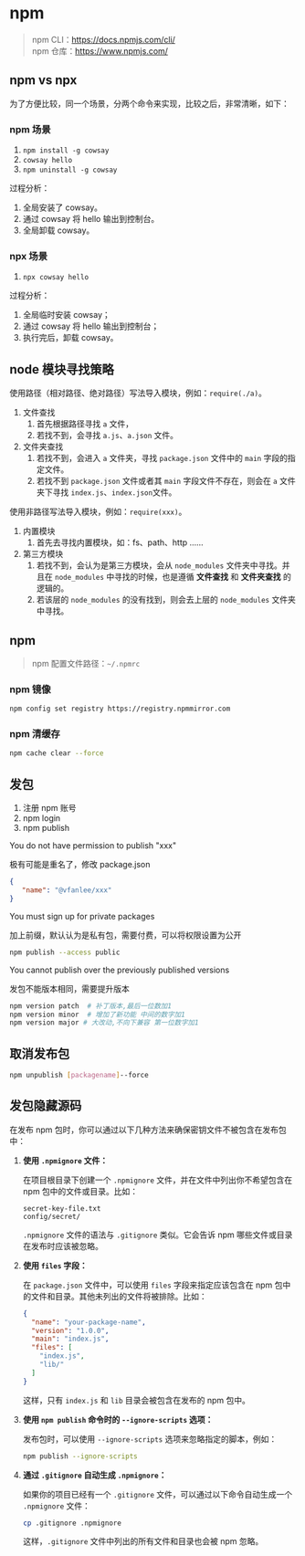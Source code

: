 # npm

> npm CLI：<https://docs.npmjs.com/cli/>  
> npm 仓库：<https://www.npmjs.com/>

## npm vs npx

为了方便比较，同一个场景，分两个命令来实现，比较之后，非常清晰，如下：

### npm 场景

1. `npm install -g cowsay`
2. `cowsay hello`
3. `npm uninstall -g cowsay`

过程分析：

1. 全局安装了 cowsay。
2. 通过 cowsay 将 hello 输出到控制台。
3. 全局卸载 cowsay。

### npx 场景

1. `npx cowsay hello`

过程分析：

1. 全局临时安装 cowsay；
2. 通过 cowsay 将 hello 输出到控制台；
3. 执行完后，卸载 cowsay。

## node 模块寻找策略

使用路径（相对路径、绝对路径）写法导入模块，例如：`require(./a)`。

1. 文件查找
   1. 首先根据路径寻找 `a` 文件，
   2. 若找不到，会寻找 `a.js`、`a.json` 文件。
2. 文件夹查找
   1. 若找不到，会进入 `a` 文件夹，寻找 `package.json` 文件中的 `main` 字段的指定文件。
   2. 若找不到 `package.json` 文件或者其 `main` 字段文件不存在，则会在 `a` 文件夹下寻找 `index.js`、`index.json`文件。

使用非路径写法导入模块，例如：`require(xxx)`。

1. 内置模块
   1. 首先去寻找内置模块，如：fs、path、http ……
2. 第三方模块
   1. 若找不到，会认为是第三方模块，会从 `node_modules` 文件夹中寻找。并且在 `node_modules` 中寻找的时候，也是遵循 **文件查找** 和 **文件夹查找** 的逻辑的。
   2. 若该层的 `node_modules` 的没有找到，则会去上层的 `node_modules` 文件夹中寻找。

## npm

> npm 配置文件路径：`~/.npmrc`

### npm 镜像

```sh
npm config set registry https://registry.npmmirror.com
```

### npm 清缓存

```sh
npm cache clear --force
```

## 发包

1. 注册 npm 账号
2. npm login
3. npm publish

You do not have permission to publish "xxx"

极有可能是重名了，修改 package.json

```json
{
   "name": "@vfanlee/xxx"
}
```

You must sign up for private packages

加上前缀，默认认为是私有包，需要付费，可以将权限设置为公开

```sh
npm publish --access public
```

You cannot publish over the previously published versions

发包不能版本相同，需要提升版本

```sh
npm version patch  # 补丁版本,最后一位数加1 
npm version minor  # 增加了新功能 中间的数字加1
npm version major # 大改动,不向下兼容 第一位数字加1
```

## 取消发布包

```sh
npm unpublish [packagename]--force
```

## 发包隐藏源码

在发布 npm 包时，你可以通过以下几种方法来确保密钥文件不被包含在发布包中：

1. **使用 `.npmignore` 文件：**

   在项目根目录下创建一个 `.npmignore` 文件，并在文件中列出你不希望包含在 npm 包中的文件或目录。比如：

   ```plaintext
   secret-key-file.txt
   config/secret/
   ```

   `.npmignore` 文件的语法与 `.gitignore` 类似。它会告诉 npm 哪些文件或目录在发布时应该被忽略。

2. **使用 `files` 字段：**

   在 `package.json` 文件中，可以使用 `files` 字段来指定应该包含在 npm 包中的文件和目录。其他未列出的文件将被排除。比如：

   ```json
   {
     "name": "your-package-name",
     "version": "1.0.0",
     "main": "index.js",
     "files": [
       "index.js",
       "lib/"
     ]
   }
   ```

   这样，只有 `index.js` 和 `lib` 目录会被包含在发布的 npm 包中。

3. **使用 `npm publish` 命令时的 `--ignore-scripts` 选项：**

   发布包时，可以使用 `--ignore-scripts` 选项来忽略指定的脚本，例如：

   ```bash
   npm publish --ignore-scripts
   ```

4. **通过 `.gitignore` 自动生成 `.npmignore`：**

   如果你的项目已经有一个 `.gitignore` 文件，可以通过以下命令自动生成一个 `.npmignore` 文件：

   ```bash
   cp .gitignore .npmignore
   ```

   这样，`.gitignore` 文件中列出的所有文件和目录也会被 npm 忽略。
